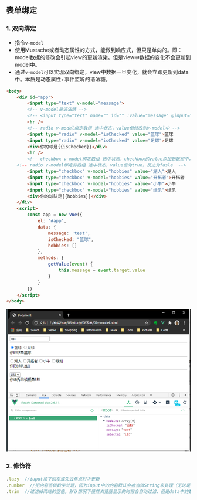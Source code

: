 ## 表单绑定
### 1. 双向绑定
+ 指令```v-model ```
+ 使用Mustache或者动态属性的方式，能做到响应式，但只是单向的。即：model数据的修改会引起view的更新渲染。但是view中数据的变化不会更新到model中。
+ 通过```v-model```可以实现双向绑定，view中数据一旦变化，就会立即更新到data中。本质是动态属性+事件监听的语法糖。
```html
<body>
	<div id="app">
		<input type="text" v-model="message">
		<!-- v-model是语法糖 -->
		<!-- <input type="text" name="" id="" :value="message" @input="getValue"> -->
		<hr />
		<!-- radio v-model绑定数组 选中状态，value值修改到v-model中 -->
		<input type="radio" v-model="isChecked" value="篮球">篮球
		<input type="radio" v-model="isChecked" value="足球">足球
		<div>你的球是{{isChecked}}</div>
		<hr />
		<!-- checkbox v-model绑定数组 选中状态，checkbox的value添加到数组中，反之为删除数组元素
    <!-- radio v-model绑定非数组 选中状态，value值为true，反之为fasle  -->
		<input type="checkbox" v-model="hobbies" value="湖人">湖人
		<input type="checkbox" v-model="hobbies" value="开拓者">开拓者
		<input type="checkbox" v-model="hobbies" value="小牛">小牛
		<input type="checkbox" v-model="hobbies" value="绿凯">绿凯
		<div>你的球队是{{hobbies}}</div>
	</div>
	<script>
		const app = new Vue({
			el: '#app',
			data: {
				message: 'test',
				isChecked: "篮球",
				hobbies: []
			},
			methods: {
				getValue(event) {
					this.message = event.target.value
				}
			}
		})
	</script>
</body>
```
![](../imgs/06表单v-model/1.png)

### 2. 修饰符
```js
.lazy  //iuput按下回车或失去焦点时才更新
.number  //把内容当做数字处理，因为input中的内容默认会被当做String来处理（无论是否指定type="number"）
.trim  //过滤掉两端的空格。默认情况下虽然浏览器显示的时候会自动过滤，但是data中的数据还是会保留空格，此时就可以使用trim修饰符过滤首尾空格
```
